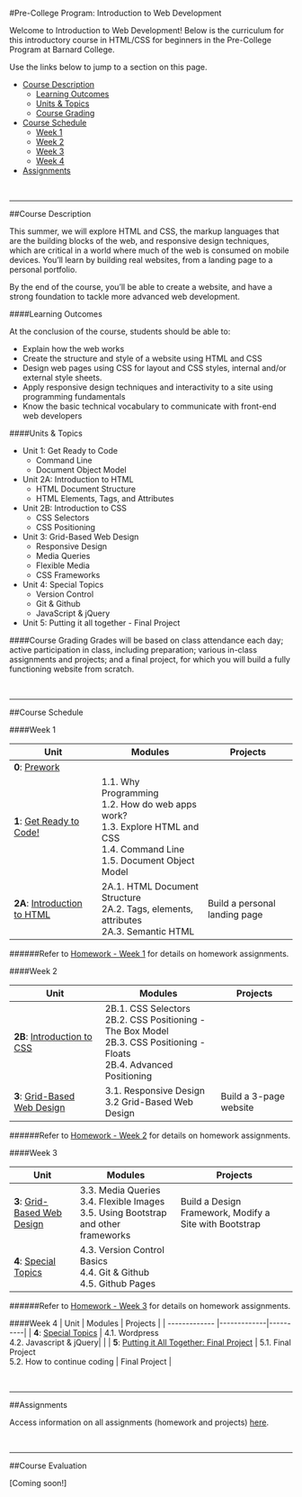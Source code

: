#Pre-College Program: Introduction to Web Development

Welcome to Introduction to Web Development!  Below is the curriculum for this introductory course in HTML/CSS for beginners in the Pre-College Program at Barnard College. 

Use the links below to jump to a section on this page.

- [Course Description](#description)
	- [Learning Outcomes](#outcomes)
	- [Units & Topics](#topics)
	- [Course Grading](#grading)
- [Course Schedule](#schedule)
	- [Week 1](#week1)
	- [Week 2](#week2)
	- [Week 3](#week3)
	- [Week 4](#week4)
- [Assignments](#assignments)

<br>
<hr height="10px">

##<a id="description">Course Description</a>

This summer, we will explore HTML and CSS, the markup languages that are the building blocks of the web, and responsive design techniques, which are critical in a world where much of the web is consumed on mobile devices.  You’ll learn by building real websites, from a landing page to a personal portfolio.  

By the end of the course, you’ll be able to create a website, and have a strong foundation to tackle more advanced web development.

####<a id="outcomes">Learning Outcomes</a> 

At the conclusion of the course, students should be able to:

- Explain how the web works
- Create the structure and style of a website using HTML and CSS
- Design web pages using CSS for layout and CSS styles, internal and/or external style sheets.
- Apply responsive design techniques and interactivity to a site using programming fundamentals
- Know the basic technical vocabulary to communicate with front-end web developers

####<a id="topics">Units & Topics</a>

- Unit 1: Get Ready to Code
	- Command Line
	- Document Object Model
- Unit 2A: Introduction to HTML
	- HTML Document Structure
	- HTML Elements, Tags, and Attributes
- Unit 2B: Introduction to CSS
	- CSS Selectors
	- CSS Positioning
- Unit 3: Grid-Based Web Design
	- Responsive Design
	- Media Queries
	- Flexible Media
	- CSS Frameworks
- Unit 4: Special Topics
	- Version Control
	- Git & Github
	- JavaScript & jQuery
- Unit 5: Putting it all together - Final Project


####<a id="grading">Course Grading</a>
Grades will be based on class attendance each day; active participation in class, including preparation; various in-class assignments and projects; and a final project, for which you will build a fully functioning website from scratch.

<br>
<hr height="10px">

##<a id="schedule">Course Schedule</a>

####<a id="week1">Week 1</a>

| Unit          | Modules     | Projects |
| ------------- |-------------|----------|
| **0**: [Prework](https://github.com/fma2/pcp-intro-web-development/blob/master/units/0-prework.md)  | |  |
| **1**: [Get Ready to Code!](https://github.com/fma2/pcp-intro-web-development/blob/master/units/1-get-ready-to-code.md)  | 1.1. Why Programming <br>1.2. How do web apps work? <br>1.3. Explore HTML and CSS <br>1.4. Command Line<br> 1.5. Document Object Model |  |
| **2A**: [Introduction to HTML](https://github.com/fma2/pcp-intro-web-development/blob/master/units/2A-introhtml.md)  | 2A.1. HTML Document Structure <br> 2A.2. Tags, elements, attributes<br> 2A.3. Semantic HTML | Build a personal landing page |

######Refer to [Homework - Week 1](https://github.com/fma2/pcp-intro-web-development/blob/master/assignments/homework-week1.md) for details on homework assignments.

####<a id="week2">Week 2</a>

| Unit          | Modules    | Projects |
| ------------- |-------------|----------|
| **2B**: [Introduction to CSS](https://github.com/fma2/pcp-intro-web-development/blob/master/units/2B-introcss.md)  |  2B.1. CSS Selectors <br> 2B.2. CSS Positioning - The Box Model <br>2B.3. CSS Positioning - Floats<br>2B.4. Advanced Positioning|  |
| **3**: [Grid-Based Web Design](https://github.com/fma2/pcp-intro-web-development/blob/master/units/3-gridbaseddesign.md)  |3.1. Responsive Design<br>3.2 Grid-Based Web Design  | Build a 3-page website |

######Refer to [Homework - Week 2](https://github.com/fma2/pcp-intro-web-development/blob/master/assignments/homework-week2.md) for details on homework assignments.


####<a id="week3">Week 3</a>

| Unit          | Modules  | Projects |
| ------------- |-------------|----------|
| **3**: [Grid-Based Web Design](https://github.com/fma2/pcp-intro-web-development/blob/master/units/3-gridbaseddesign.md)  | 3.3. Media Queries<br>3.4. Flexible Images<br> 3.5. Using Bootstrap and other frameworks | Build a Design Framework, Modify a Site with Bootstrap |
| **4**: [Special Topics](https://github.com/fma2/pcp-intro-web-development/blob/master/units/4-specialtopics.md)  | 4.3. Version Control Basics<br>4.4. Git & Github<br>4.5. Github Pages |  |

######Refer to [Homework - Week 3](https://github.com/fma2/pcp-intro-web-development/blob/master/assignments/homework-week3.md) for details on homework assignments.

####<a id="week4">Week 4</a>
| Unit          | Modules    | Projects |
| ------------- |-------------|----------|
| **4**: [Special Topics](https://github.com/fma2/pcp-intro-web-development/blob/master/units/4-specialtopics.md)  | 4.1. Wordpress<br>4.2. Javascript & jQuery|  |
| **5**: [Putting it All Together: Final Project](https://github.com/fma2/pcp-intro-web-development/blob/master/units/5-finalproject.md)  | 5.1. Final Project <br>5.2. How to continue coding  | Final Project |


<br>
<hr height="10px">
##<a id="assignments">Assignments</a>

Access information on all assignments (homework and projects) [here](https://github.com/fma2/pcp-intro-web-development/blob/master/assignments/all-assignments.md).

<br>
<hr height="10px">

##<a id="#">Course Evaluation</a>

[Coming soon!]




 
